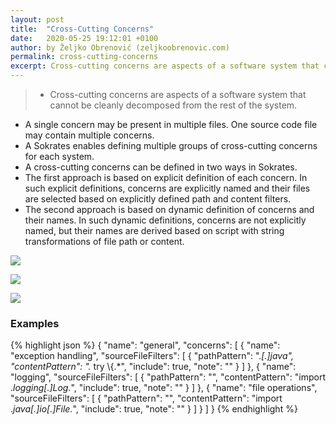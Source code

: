 ```yaml
---
layout: post
title:  "Cross-Cutting Concerns"
date:   2020-05-25 19:12:01 +0100
author: by Željko Obrenović (zeljkoobrenovic.com)
permalink: cross-cutting-concerns
excerpt: Cross-cutting concerns are aspects of a software system that cannot be cleanly decomposed from the rest of the system.
---
```

> * Cross-cutting concerns are aspects of a software system that cannot be cleanly decomposed from the rest of the system.
* A single concern may be present in multiple files. One source code file may contain multiple concerns.
* A Sokrates enables defining multiple groups of cross-cutting concerns for each system.
* A cross-cutting concerns can be defined in two ways in Sokrates.
* The first approach is based on explicit definition of each concern. In such explicit definitions, concerns are explicitly named and their files are selected based on explicitly defined path and content filters.
* The second approach is based on dynamic definition of concerns and their names. In such dynamic definitions, concerns are not explicitly named, but their names are derived based on script with string transformations of file path or content.

![](assets/images/sokrates/cross-cutting-concerns-static.png)

![](assets/images/sokrates/cross-cutting-concerns-dynamic-1.png)

![](assets/images/sokrates/cross-cutting-concerns-dynamic-2.png)

### Examples

{% highlight json %}
{
    "name": "general",
    "concerns": [
        {
            "name": "exception handling",
            "sourceFileFilters": [
                {
                    "pathPattern": ".*[.]java",
                    "contentPattern": ".* try \\{.*",
                    "include": true,
                    "note": ""
                }
            ]
        },
        {
            "name": "logging",
            "sourceFileFilters": [
                {
                    "pathPattern": "",
                    "contentPattern": "import .*logging[.]Log.*",
                    "include": true,
                    "note": ""
                }
            ]
        },
        {
            "name": "file operations",
            "sourceFileFilters": [
                {
                    "pathPattern": "",
                    "contentPattern": "import .*java[.]io[.]File.*",
                    "include": true,
                    "note": ""
                }
            ]
        }
    ]
}
{% endhighlight %}
